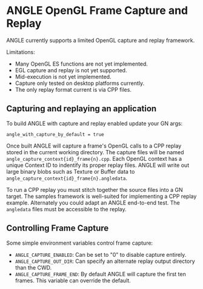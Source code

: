 # ANGLE OpenGL Frame Capture and Replay

ANGLE currently supports a limited OpenGL capture and replay framework.

Limitations:

 * Many OpenGL ES functions are not yet implemented.
 * EGL capture and replay is not yet supported.
 * Mid-execution is not yet implemented.
 * Capture only tested on desktop platforms currently.
 * The only replay format current is via CPP files.

## Capturing and replaying an application

To build ANGLE with capture and replay enabled update your GN args:

```
angle_with_capture_by_default = true
```

Once built ANGLE will capture a frame's OpenGL calls to a CPP replay stored in the current working
directory. The capture files will be named `angle_capture_context{id}_frame{n}.cpp`. Each OpenGL
context has a unique Context ID to indentify its proper replay files. ANGLE will write out large
binary blobs such as Texture or Buffer data to `angle_capture_context{id}_frame{n}.angledata`.

To run a CPP replay you must stitch together the source files into a GN target. The samples
framework is well-suited for implementing a CPP replay example. Alternately you could adapt an ANGLE
end-to-end test. The `angledata` files must be accessible to the replay.

## Controlling Frame Capture

Some simple environment variables control frame capture:

 * `ANGLE_CAPTURE_ENABLED`:
   Can be set to "0" to disable capture entirely.
 * `ANGLE_CAPTURE_OUT_DIR`:
   Can specify an alternate replay output directory than the CWD.
 * `ANGLE_CAPTURE_FRAME_END`:
   By default ANGLE will capture the first ten frames. This variable can override the default.
